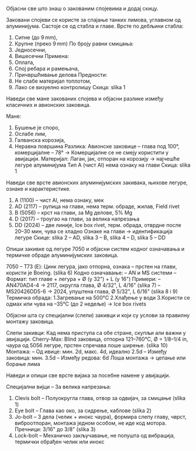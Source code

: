 Објасни све што знаш о закованим спојевима и додај скицу.

Заковани спојеви се користе за спајање танких лимова, углавном од алуминијума.
Састоје се од стабла и главе.
Врсте по дебљини стабла: 
1. Ситне (до 9 mm), 
2. Крупне (преко 9 mm)
По броју равни смицања: 
1. Једносечни, 
2. Вишесечни
Примена: 
1. Оплата, 
2. Спој ребара и рамењача, 
3. Причвршћивање делова
Предности: 
1. Не слабе материјал топлотом, 
2. Лако се визуелно контролишу
Скица:
slika 1

Наведи све мане закованих спојева и објасни разлике између класичних и авионских заковица.

Мане: 
1. Бушење је споро, 
2. Ослабе лим, 
3. Галванска корозија, 
4. Неравна површина
Разлика:
Авионске заковице – глава под 100°, комерцијалне – 78°
→ Комерцијалне се не смеју користити у авијацији.
Материјал: Лаган, јак, отпоран на корозију → најчешће легуре алуминијума
Тип A (чист Al) нема ознаку на глави
Скица:
slika 1

Наведи све врсте авионских алуминијумских закивака, њихове легуре, ознаке и карактеристике.

1. A (1100) – чист Al, нема ознаку, мек
2. AD (2117) – рупица на глави, нема терм. обраде, жилав, Field rivet
3. B (5056) – крст на глави, за Mg делове, 5% Mg
4. D (2017) – троугао на глави, за велика напрезања
5. DD (2024) – две линије, Ice box rivet, терм. обрада, отврдне после 20–30 мин, чува се хладно
Ознаке на глави → идентификација легуре
Скице:
slika 2 – AD, slika 3 – B, slika 4 – D, slika 5 – DD

Опиши закивке од легуре 7050 и објасни систем кодног означавања и термичке обраде алуминијумских заковица.

7050 – Т73 (E): Цинк легура, јако отпорна, ознака – прстен на глави, користи је Boeing. (slika 6)
Кодно означавање:
– AN и MS системи
– Формат: тип главе + легура + Ø (у 32") + L (у 16")
Примери:
– AN470AD4-4 → 2117, округла глава, Ø 4/32", L 4/16" (slika 7)
– MS20426DD5-6 → 2024, упуштена глава, Ø 5/32", L 6/16" (slika 8 i 9)
Термичка обрада:
1.Загревање на 500°C
2.Хлађење у води
3.Користи се одмах или чува на –35°C (до 2 недеље) → Ice box rivets

Објасни шта су специјални (слепи) закивци и који су услови за правилну монтажу заковица.

Слепи закивци: Кад нема приступа са обе стране, скупљи али важни у авијацији.
Cherry-Max: Blind заковица, отпорна 121–760°C, Ø = 1/8–1/4 in, чаура од 5056 легуре, прстен спречава лоше ширење. (slika 10)
Монтажа:
– Од ивице: мин. 2d, макс. 4d, идеално 2.5d
– Између заковица: мин. 3.5d
– Између редова: 6d
Лоша монтажа → цепање или борање лима

Наведи и опиши све врсте вијака за посебне намене у авијацији.

Специјални вијци – За велика напрезања:
1. Clevis bolt – Полуокругла глава, отвор за одвијач, за смицање (slika 1)
2. Eye bolt – Глава као око, за сидрење, каблове (slika 2)
3. Jo-bolt – 3 дела (челик + инокс чаура), формира слепу главу, чврст, виброотпоран, монтажа једном особом, не иде код мотора. Пречници: 3/16" до 3/8" (slika 3)
4. Lock-bolt – Механичко закључавање, не попушта од вибрација, термички обрађен челик или инокс

